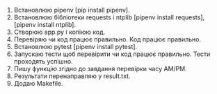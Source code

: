 1. Встановлюю pipenv [pip install pipenv].
2. Встановлюю бібліотеки requests i ntplib [pipenv install requests], [pipenv install ntplib].
3. Створюю app.py i копіюю код.
4. Перевіряю чи код працює правильно. Код працює правильно.
5. Встановлюю pytest [pipenv install pytest].
6. Запускаю тести щоб перевірити чи код працює правильно. Тести проходять успішно.
7. Пишу функцію згiдно до завдання перевірки часу AM/PM.
8. Результати перенаправляю у result.txt.
9. Додаю Makefile.
